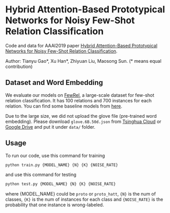 # Hybrid Attention-Based Prototypical Networks for Noisy Few-Shot Relation Classification

Code and data for AAAI2019 paper [Hybrid Attention-Based Prototypical Networks for Noisy Few-Shot Relation Classification](https://gaotianyu1350.github.io/assets/aaai2019_hatt_paper.pdf).

Author: Tianyu Gao*, Xu Han*, Zhiyuan Liu, Maosong Sun. (\* means equal contribution)

## Dataset and Word Embedding

We evaluate our models on [FewRel](https://thunlp.github.io/fewrel), a large-scale dataset for few-shot relation classification. It has 100 relations and 700 instances for each relation. You can find some baseline models from [here](https://github.com/thunlp/fewrel).

Due to the large size, we did not upload the glove file (pre-trained word embedding). Please download `glove.6B.50d.json` from [Tsinghua Cloud](https://cloud.tsinghua.edu.cn/f/b14bf0d3c9e04ead9c0a/?dl=1) or [Google Drive](https://drive.google.com/open?id=1UnncRYzDpezPkwIqhgkVW6BacIqz6EaB) and put it under `data/` folder.

## Usage

To run our code, use this command for training
```bash
python train.py {MODEL_NAME} {N} {K} {NOISE_RATE}
```
and use this command for testing
```bash
python test.py {MODEL_NAME} {N} {K} {NOISE_RATE}
```
where {MODEL_NAME} could be `proto` or `proto_hatt`, `{N}` is the num of classes, `{K}` is the num of instances for each class and `{NOISE_RATE}` is the probability that one instance is wrong-labeled.